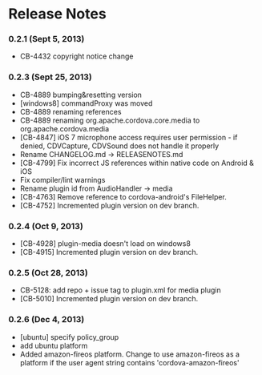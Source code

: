<!--
#
# Licensed to the Apache Software Foundation (ASF) under one
# or more contributor license agreements.  See the NOTICE file
# distributed with this work for additional information
# regarding copyright ownership.  The ASF licenses this file
# to you under the Apache License, Version 2.0 (the
# "License"); you may not use this file except in compliance
# with the License.  You may obtain a copy of the License at
# 
# http://www.apache.org/licenses/LICENSE-2.0
# 
# Unless required by applicable law or agreed to in writing,
# software distributed under the License is distributed on an
# "AS IS" BASIS, WITHOUT WARRANTIES OR CONDITIONS OF ANY
#  KIND, either express or implied.  See the License for the
# specific language governing permissions and limitations
# under the License.
#
-->
# Release Notes

### 0.2.1 (Sept 5, 2013)
* CB-4432 copyright notice change

### 0.2.3 (Sept 25, 2013)
* CB-4889 bumping&resetting version
* [windows8] commandProxy was moved
* CB-4889 renaming references
* CB-4889 renaming org.apache.cordova.core.media to org.apache.cordova.media
* [CB-4847] iOS 7 microphone access requires user permission - if denied, CDVCapture, CDVSound does not handle it properly
* Rename CHANGELOG.md -> RELEASENOTES.md
* [CB-4799] Fix incorrect JS references within native code on Android & iOS
* Fix compiler/lint warnings
* Rename plugin id from AudioHandler -> media
* [CB-4763] Remove reference to cordova-android's FileHelper.
* [CB-4752] Incremented plugin version on dev branch.

### 0.2.4 (Oct 9, 2013)
* [CB-4928] plugin-media doesn't load on windows8
* [CB-4915] Incremented plugin version on dev branch.

### 0.2.5 (Oct 28, 2013)
* CB-5128: add repo + issue tag to plugin.xml for media plugin
* [CB-5010] Incremented plugin version on dev branch.

 
### 0.2.6 (Dec 4, 2013)
* [ubuntu] specify policy_group
* add ubuntu platform
* Added amazon-fireos platform. Change to use amazon-fireos as a platform if the user agent string contains 'cordova-amazon-fireos'
